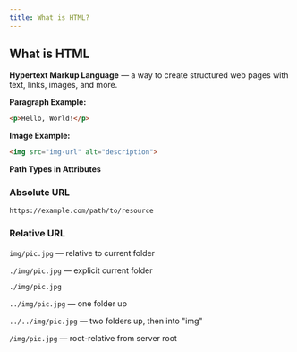 ```yaml
---
title: What is HTML?
---
```


## What is HTML

**Hypertext Markup Language** — a way to create structured web pages with text, links, images, and more.

**Paragraph Example:**

```html
<p>Hello, World!</p>
```

**Image Example:**

```html
<img src="img-url" alt="description">
```

**Path Types in Attributes**

### Absolute URL

`https://example.com/path/to/resource`

### Relative URL

`img/pic.jpg` — relative to current folder


`./img/pic.jpg` — explicit current folder

`./img/pic.jpg`

`../img/pic.jpg` — one folder up


`../../img/pic.jpg` — two folders up, then into "img"

`/img/pic.jpg` — root-relative from server root
